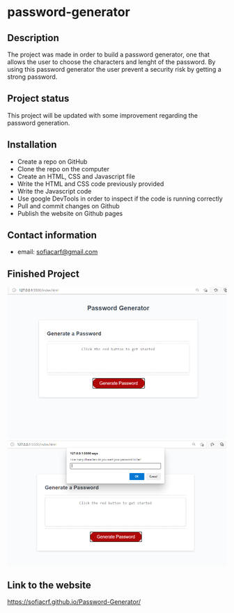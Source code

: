 # password-generator

## Description
The project was made in order to build a password generator, one that allows the user to choose the characters and lenght of the password. By using this password generator the user prevent a security risk by getting a strong password. 

## Project status
This project will be updated with some improvement regarding the password generation. 

## Installation
 * Create a repo on GitHub
 * Clone the repo on the computer
 * Create an HTML, CSS and Javascript file
 * Write the HTML and CSS code previously provided
 * Write the Javascript code
 * Use google DevTools in order to inspect if the code is running correctly
 * Pull and commit changes on Github
 * Publish the website on Github pages

 ## Contact information
 * email: sofiacarf@gmail.com

## Finished Project

![Password GeneratorScreenshots.](./Password-generator-SS1.PNG)
![Password GeneratorScreenshots.](./Password-generator-SS2.PNG)

## Link to the website
https://sofiacrf.github.io/Password-Generator/


